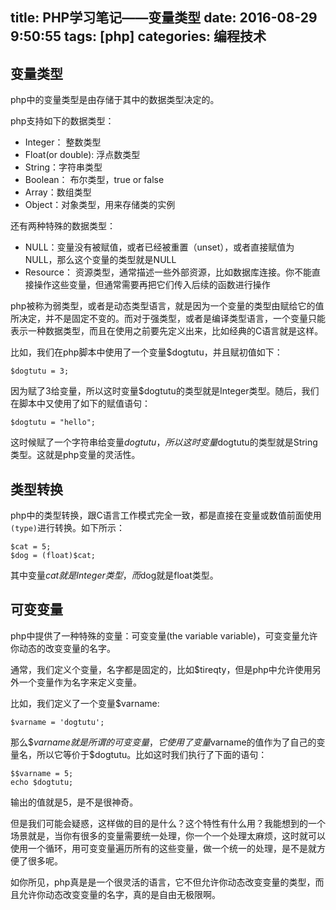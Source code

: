 title: PHP学习笔记——变量类型
date: 2016-08-29 9:50:55
tags: [php]
categories: 编程技术
---

## 变量类型

php中的变量类型是由存储于其中的数据类型决定的。

php支持如下的数据类型：
* Integer： 整数类型
* Float(or double): 浮点数类型
* String：字符串类型
* Boolean： 布尔类型，true or false
* Array：数组类型
* Object：对象类型，用来存储类的实例

还有两种特殊的数据类型：
* NULL：变量没有被赋值，或者已经被重置（unset），或者直接赋值为NULL，那么这个变量的类型就是NULL
* Resource： 资源类型，通常描述一些外部资源，比如数据库连接。你不能直接操作这些变量，但通常需要再把它们传入后续的函数进行操作

php被称为弱类型，或者是动态类型语言，就是因为一个变量的类型由赋给它的值所决定，并不是固定不变的。而对于强类型，或者是编译类型语言，一个变量只能表示一种数据类型，而且在使用之前要先定义出来，比如经典的C语言就是这样。

比如，我们在php脚本中使用了一个变量$dogtutu，并且赋初值如下：

```
$dogtutu = 3;
```

因为赋了3给变量，所以这时变量$dogtutu的类型就是Integer类型。随后，我们在脚本中又使用了如下的赋值语句：

```
$dogtutu = "hello";
```

这时候赋了一个字符串给变量$dogtutu，所以这时变量$dogtutu的类型就是String类型。这就是php变量的灵活性。

## 类型转换

php中的类型转换，跟C语言工作模式完全一致，都是直接在变量或数值前面使用`(type)`进行转换。如下所示：

```
$cat = 5;
$dog = (float)$cat;
```

其中变量$cat就是Integer类型，而$dog就是float类型。

## 可变变量

php中提供了一种特殊的变量：可变变量(the variable variable)，可变变量允许你动态的改变变量的名字。

通常，我们定义个变量，名字都是固定的，比如$tireqty，但是php中允许使用另外一个变量作为名字来定义变量。

比如，我们定义了一个变量$varname:

```
$varname = 'dogtutu';
```

那么$$varname就是所谓的可变变量，它使用了变量$varname的值作为了自己的变量名，所以它等价于$dogtutu。比如这时我们执行了下面的语句：

```
$$varname = 5;
echo $dogtutu;
```

输出的值就是5，是不是很神奇。

但是我们可能会疑惑，这样做的目的是什么？这个特性有什么用？我能想到的一个场景就是，当你有很多的变量需要统一处理，你一个一个处理太麻烦，这时就可以使用一个循环，用可变变量遍历所有的这些变量，做一个统一的处理，是不是就方便了很多呢。

如你所见，php真是是一个很灵活的语言，它不但允许你动态改变变量的类型，而且允许你动态改变变量的名字，真的是自由无极限啊。